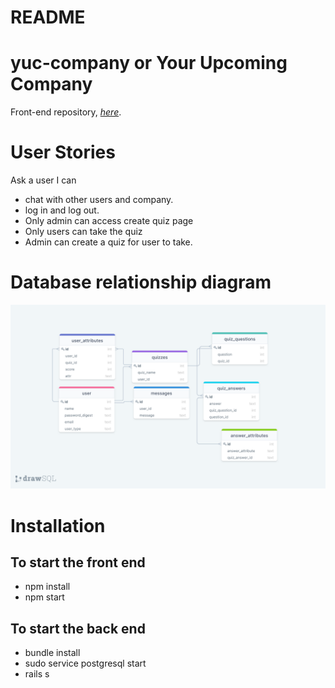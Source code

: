 # README

# yuc-company or Your Upcoming Company

Front-end repository, _[here](https://github.com/sokkhengg/frond-end-5)_.

# User Stories

Ask a user I can

* chat with other users and company.
* log in and log out.
* Only admin can access create quiz page
* Only users can take the quiz
* Admin can create a quiz for user to take.


# Database relationship diagram

![My Data Relationships](public/networking-daigram.png)

# Installation

## To start the front end
* npm install
* npm start

## To start the back end
* bundle install
* sudo service postgresql start
* rails s
